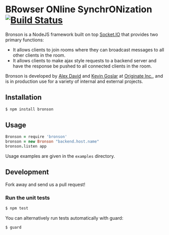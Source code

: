 # BRowser ONline SynchrONization [![Build Status](https://secure.travis-ci.org/Originate-Inc/bronson.png)](http://travis-ci.org/#!/Originate-Inc/bronson)

Bronson is a NodeJS framework built on top [Socket.IO](http://socket.io) that provides two primary functions:
* It allows clients to join rooms where they can broadcast messages to all other clients in the room.
* It allows clients to make ajax style requests to a backend server and have the response be pushed to all connected clients in the room.

Bronson is developed by [Alex David](https://github.com/alexdavid) and [Kevin Goslar](https://github.com/kevgo) at [Originate Inc.](http://originate.com), and is in production use for a variety of internal and external projects.


## Installation

```bash
$ npm install bronson
```

## Usage

```CoffeeScript
Bronson = require 'bronson'
bronson = new Bronson "backend.host.name"
bronson.listen app
```

Usage examples are given in the `examples` directory.


## Development

Fork away and send us a pull request!


### Run the unit tests
```bash
$ npm test
```

You can alternatively run tests automatically with guard:

```bash
$ guard
```
